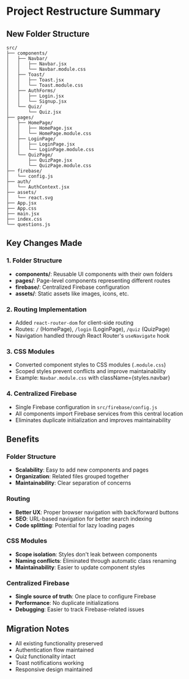 # Project Restructure Summary

## New Folder Structure

```
src/
├── components/
│   ├── Navbar/
│   │   ├── Navbar.jsx
│   │   └── Navbar.module.css
│   ├── Toast/
│   │   ├── Toast.jsx
│   │   └── Toast.module.css
│   ├── AuthForms/
│   │   ├── Login.jsx
│   │   └── Signup.jsx
│   └── Quiz/
│       └── Quiz.jsx
├── pages/
│   ├── HomePage/
│   │   ├── HomePage.jsx
│   │   └── HomePage.module.css
│   ├── LoginPage/
│   │   ├── LoginPage.jsx
│   │   └── LoginPage.module.css
│   └── QuizPage/
│       ├── QuizPage.jsx
│       └── QuizPage.module.css
├── firebase/
│   └── config.js
├── auth/
│   └── AuthContext.jsx
├── assets/
│   └── react.svg
├── App.jsx
├── App.css
├── main.jsx
├── index.css
└── questions.js
```

## Key Changes Made

### 1. Folder Structure
- **components/**: Reusable UI components with their own folders
- **pages/**: Page-level components representing different routes
- **firebase/**: Centralized Firebase configuration
- **assets/**: Static assets like images, icons, etc.

### 2. Routing Implementation
- Added `react-router-dom` for client-side routing
- Routes: `/` (HomePage), `/login` (LoginPage), `/quiz` (QuizPage)
- Navigation handled through React Router's `useNavigate` hook

### 3. CSS Modules
- Converted component styles to CSS modules (`.module.css`)
- Scoped styles prevent conflicts and improve maintainability
- Example: `Navbar.module.css` with className={styles.navbar}

### 4. Centralized Firebase
- Single Firebase configuration in `src/firebase/config.js`
- All components import Firebase services from this central location
- Eliminates duplicate initialization and improves maintainability

## Benefits

### Folder Structure
- **Scalability**: Easy to add new components and pages
- **Organization**: Related files grouped together
- **Maintainability**: Clear separation of concerns

### Routing
- **Better UX**: Proper browser navigation with back/forward buttons
- **SEO**: URL-based navigation for better search indexing
- **Code splitting**: Potential for lazy loading pages

### CSS Modules
- **Scope isolation**: Styles don't leak between components
- **Naming conflicts**: Eliminated through automatic class renaming
- **Maintainability**: Easier to update component styles

### Centralized Firebase
- **Single source of truth**: One place to configure Firebase
- **Performance**: No duplicate initializations
- **Debugging**: Easier to track Firebase-related issues

## Migration Notes
- All existing functionality preserved
- Authentication flow maintained
- Quiz functionality intact
- Toast notifications working
- Responsive design maintained
